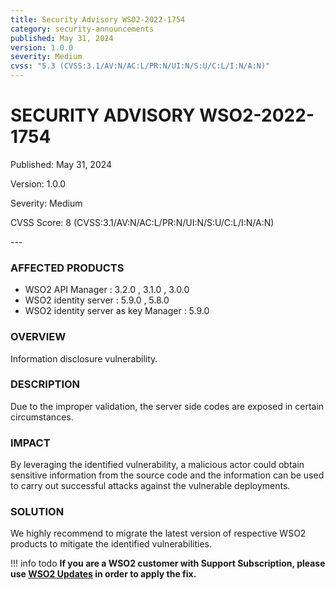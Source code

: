 ```yaml
---
title: Security Advisory WSO2-2022-1754
category: security-announcements
published: May 31, 2024
version: 1.0.0
severity: Medium
cvss: "5.3 (CVSS:3.1/AV:N/AC:L/PR:N/UI:N/S:U/C:L/I:N/A:N)"
---
```


# SECURITY ADVISORY WSO2-2022-1754

<p class="doc-info">Published: May 31, 2024</p>
<p class="doc-info">Version: 1.0.0</p>
<p class="doc-info">Severity: Medium</p>
<p class="doc-info">CVSS Score: 8 (CVSS:3.1/AV:N/AC:L/PR:N/UI:N/S:U/C:L/I:N/A:N)</p>
---

### AFFECTED PRODUCTS
* WSO2 API Manager : 3.2.0 , 3.1.0 , 3.0.0
* WSO2 identity server : 5.9.0 , 5.8.0
* WSO2 identity server as key Manager : 5.9.0

### OVERVIEW
Information disclosure vulnerability.


### DESCRIPTION
Due to the improper validation, the server side codes are exposed in certain circumstances.


### IMPACT
By leveraging the identified vulnerability, a malicious actor could obtain sensitive information from the source code and the information can be used to carry out successful attacks against the vulnerable deployments.


### SOLUTION
We highly recommend to migrate the latest version of respective WSO2 products to mitigate the identified vulnerabilities.


!!! info todo
    **If you are a WSO2 customer with Support Subscription, please use [WSO2 Updates](https://wso2.com/updates/) in order to apply the fix.**

